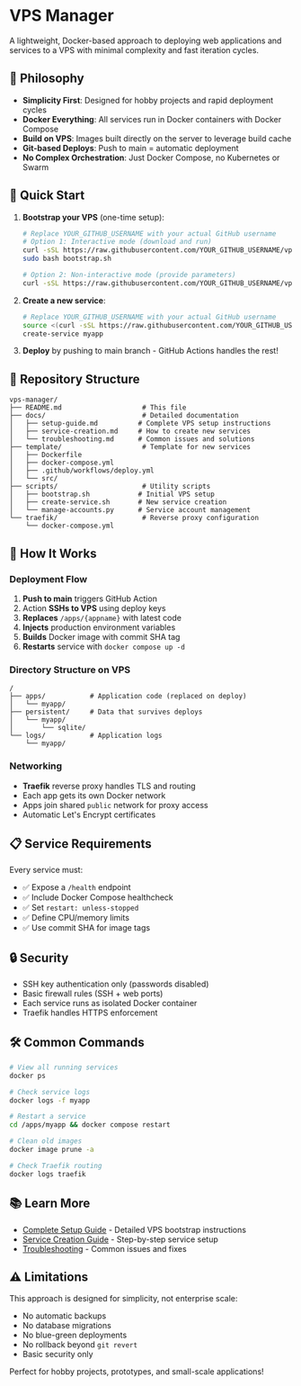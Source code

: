 # VPS Manager

A lightweight, Docker-based approach to deploying web applications and services to a VPS with minimal complexity and fast iteration cycles.

## 🎯 Philosophy

- **Simplicity First**: Designed for hobby projects and rapid deployment cycles
- **Docker Everything**: All services run in Docker containers with Docker Compose
- **Build on VPS**: Images built directly on the server to leverage build cache
- **Git-based Deploys**: Push to main = automatic deployment
- **No Complex Orchestration**: Just Docker Compose, no Kubernetes or Swarm

## 🚀 Quick Start

1. **Bootstrap your VPS** (one-time setup):
   ```bash
   # Replace YOUR_GITHUB_USERNAME with your actual GitHub username
   # Option 1: Interactive mode (download and run)
   curl -sSL https://raw.githubusercontent.com/YOUR_GITHUB_USERNAME/vps-manager/main/scripts/bootstrap.sh -o bootstrap.sh
   sudo bash bootstrap.sh
   
   # Option 2: Non-interactive mode (provide parameters)
   curl -sSL https://raw.githubusercontent.com/YOUR_GITHUB_USERNAME/vps-manager/main/scripts/bootstrap.sh | sudo bash -s -- --email admin@example.com --domain example.com
   ```

2. **Create a new service**:
   ```bash
   # Replace YOUR_GITHUB_USERNAME with your actual GitHub username
   source <(curl -sSL https://raw.githubusercontent.com/YOUR_GITHUB_USERNAME/vps-manager/main/scripts/create-service.sh)
   create-service myapp
   ```

3. **Deploy** by pushing to main branch - GitHub Actions handles the rest!

## 📁 Repository Structure

```
vps-manager/
├── README.md                    # This file
├── docs/                        # Detailed documentation
│   ├── setup-guide.md          # Complete VPS setup instructions
│   ├── service-creation.md     # How to create new services
│   └── troubleshooting.md      # Common issues and solutions
├── template/                    # Template for new services
│   ├── Dockerfile
│   ├── docker-compose.yml
│   ├── .github/workflows/deploy.yml
│   └── src/
├── scripts/                     # Utility scripts
│   ├── bootstrap.sh            # Initial VPS setup
│   ├── create-service.sh       # New service creation
│   └── manage-accounts.py      # Service account management
└── traefik/                     # Reverse proxy configuration
    └── docker-compose.yml
```

## 🔧 How It Works

### Deployment Flow

1. **Push to main** triggers GitHub Action
2. Action **SSHs to VPS** using deploy keys
3. **Replaces** `/apps/{appname}` with latest code
4. **Injects** production environment variables
5. **Builds** Docker image with commit SHA tag
6. **Restarts** service with `docker compose up -d`

### Directory Structure on VPS

```
/
├── apps/           # Application code (replaced on deploy)
│   └── myapp/
├── persistent/     # Data that survives deploys
│   └── myapp/
│       └── sqlite/
└── logs/           # Application logs
    └── myapp/
```

### Networking

- **Traefik** reverse proxy handles TLS and routing
- Each app gets its own Docker network
- Apps join shared `public` network for proxy access
- Automatic Let's Encrypt certificates

## 📋 Service Requirements

Every service must:

- ✅ Expose a `/health` endpoint
- ✅ Include Docker Compose healthcheck
- ✅ Set `restart: unless-stopped`
- ✅ Define CPU/memory limits
- ✅ Use commit SHA for image tags

## 🔒 Security

- SSH key authentication only (passwords disabled)
- Basic firewall rules (SSH + web ports)
- Each service runs as isolated Docker container
- Traefik handles HTTPS enforcement

## 🛠️ Common Commands

```bash
# View all running services
docker ps

# Check service logs
docker logs -f myapp

# Restart a service
cd /apps/myapp && docker compose restart

# Clean old images
docker image prune -a

# Check Traefik routing
docker logs traefik
```

## 📚 Learn More

- [Complete Setup Guide](docs/setup-guide.md) - Detailed VPS bootstrap instructions
- [Service Creation Guide](docs/service-creation.md) - Step-by-step service setup
- [Troubleshooting](docs/troubleshooting.md) - Common issues and fixes

## ⚠️ Limitations

This approach is designed for simplicity, not enterprise scale:

- No automatic backups
- No database migrations
- No blue-green deployments
- No rollback beyond `git revert`
- Basic security only

Perfect for hobby projects, prototypes, and small-scale applications!
